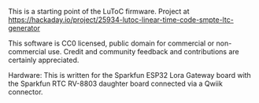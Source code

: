 This is a starting point of the LuToC firmware. Project at https://hackaday.io/project/25934-lutoc-linear-time-code-smpte-ltc-generator

This software is CC0 licensed, public domain for commercial or non-commercial use. Credit and community feedback and contributions are certainly appreciated.

Hardware: This is written for the Sparkfun ESP32 Lora Gateway board with the Sparkfun RTC RV-8803 daughter board connected via a Qwiik connector.
